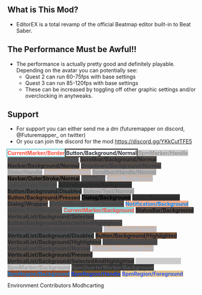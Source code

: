 ## What is This Mod?
- EditorEX is a total revamp of the official Beatmap editor built-in to Beat Saber.  

## The Performance Must be Awful!!
- The performance is actually pretty good and definitely playable. Depending on the avatar you can potentially see: 
	- Quest 2 can run 60-75fps with base settings
	- Quest 3 can run 85-120fps with base settings
	- These can be increased by toggling off other graphic settings and/or overclocking in anytweaks.
 
## Support
- For support you can either send me a dm (futuremapper on discord, @Futuremapper_ on twitter)
- Or you can join the discord for the mod https://discord.gg/YKkCutTFE5

<span style="font-weight: bold; color:rgba(255, 79, 66, 255); outline-style: solid; outline-color:rgba(140, 211, 216);">CurrentMarker/Border</span>
<span style="font-weight: bold; color:rgba(43, 47, 54, 255); outline-style: solid; outline-color:rgba(83, 77, 72);">Button/Background/Normal</span>
<span style="font-weight: bold; color:rgba(151, 151, 151, 255); background-color:rgba(204, 204, 204);">BpmMarker/Handle</span>
<span style="font-weight: bold; color:rgba(76, 85, 99, 255); background-color:rgba(85, 77, 71);">Navbar/InnerStroke/Normal</span>
<span style="font-weight: bold; color:rgba(34, 38, 44, 255); background-color:rgba(85, 77, 71);">Scrollbar/Background/Normal</span>
<span style="font-weight: bold; color:rgba(34, 38, 44, 255); background-color:rgba(85, 77, 71);">Navbar/Background/Normal</span>
<span style="font-weight: bold; color:rgba(52, 58, 67, 255); background-color:rgba(85, 77, 71);">Dropdown/Background/Normal</span>
<span style="font-weight: bold; color:rgba(142, 150, 154, 255); background-color:rgba(183, 177, 176);">Slider/Handle</span>
<span style="font-weight: bold; color:rgba(178, 194, 217, 255); background-color:rgba(202, 180, 165);">Input/Text/Normal</span>
<span style="font-weight: bold; color:rgba(142, 150, 154, 255); background-color:rgba(183, 177, 176);">Scrollbar/Handle/Normal</span>
<span style="font-weight: bold; color:rgba(8, 9, 11, 255); background-color:rgba(86, 78, 70);">Navbar/OuterStroke/Normal</span>
<span style="font-weight: bold; color:rgba(84, 92, 97, 255); background-color:rgba(82, 75, 73);">Slider/Fill</span>
<span style="font-weight: bold; color:rgba(178, 194, 217, 255); background-color:rgba(202, 180, 165);">Input/Background</span>
<span style="font-weight: bold; color:rgba(67, 70, 72, 255); background-color:rgba(79, 76, 75);">Button/Text/Darker</span>
<span style="font-weight: bold; color:rgba(40, 40, 40, 255); background-color:rgba(51, 51, 51);">ActiveSelection/Background</span>
<span style="font-weight: bold; color:rgba(31, 28, 28, 255); background-color:rgba(74, 78, 78);">Button/Background/Disabled</span>
<span style="font-weight: bold; color:rgba(142, 150, 154, 255); background-color:rgba(183, 177, 176);">Button/Text/Normal</span>
<span style="font-weight: bold; color:rgba(10, 22, 39, 255); background-color:rgba(117, 80, 53);">Button/Background/Pressed</span>
<span style="font-weight: bold; color:rgba(0, 0, 0, 204); background-color:rgba(51, 51, 51);">Dialog/Background</span>
<span style="font-weight: bold; color:rgba(42, 42, 42, 255); background-color:rgba(51, 51, 51);">Slider/Background</span>
<span style="font-weight: bold; color:rgba(33, 38, 45, 255); background-color:rgba(87, 77, 70);">Dialog/Wrapper</span>
<span style="font-weight: bold; color:rgba(62, 67, 74, 255); background-color:rgba(82, 77, 73);">Button/Background/Selected</span>
<span style="font-weight: bold; color:rgba(0, 142, 255, 255); background-color:rgba(259, 174, 140);">Notification/Background</span>
<span style="font-weight: bold; color:rgba(67, 70, 72, 255); background-color:rgba(79, 76, 75);">Button/Text/Disabled</span>
<span style="font-weight: bold; color:rgba(255, 79, 66, 76); background-color:rgba(140, 211, 216);">CurrentMarker/Background</span>
<span style="font-weight: bold; color:rgba(22, 25, 29, 255); background-color:rgba(86, 77, 71);">StatusBar/Background</span>
<span style="font-weight: bold; color:rgba(42, 46, 53, 255); background-color:rgba(84, 77, 72);">VerticalList/Background/Selected</span>
<span style="font-weight: bold; color:rgba(55, 59, 64, 255); background-color:rgba(81, 76, 73);">Button/Background/SelectedAndHighlighted</span>
<span style="font-weight: bold; color:rgba(67, 70, 72, 255); background-color:rgba(79, 76, 75);">Button/Text/SelectedAndHighlighted</span>
<span style="font-weight: bold; color:rgba(178, 194, 217, 255); background-color:rgba(202, 180, 165);">Button/Text/Pressed</span>
<span style="font-weight: bold; color:rgba(31, 28, 28, 255); background-color:rgba(74, 78, 78);">VerticalList/Background/Disabled</span>
<span style="font-weight: bold; color:rgba(14, 29, 51, 255); background-color:rgba(115, 80, 54);">Button/Background/Highlighted</span>
<span style="font-weight: bold; color:rgba(34, 38, 42, 255); background-color:rgba(84, 76, 72);">VerticalList/Background/Highlighted</span>
<span style="font-weight: bold; color:rgba(67, 70, 72, 255); background-color:rgba(79, 76, 75);">Button/Text/Selected</span>
<span style="font-weight: bold; color:rgba(53, 59, 66, 255); background-color:rgba(84, 76, 72);">VerticalList/Background/Normal</span>
<span style="font-weight: bold; color:rgba(178, 194, 217, 255); background-color:rgba(202, 180, 165);">Button/Text/Highlighted</span>
<span style="font-weight: bold; color:rgba(22, 25, 29, 255); background-color:rgba(86, 77, 71);">VerticalList/Background/Pressed</span>
<span style="font-weight: bold; color:rgba(34, 38, 42, 255); background-color:rgba(84, 76, 72);">VerticalList/Background/SelectedAndHighlighted</span>
<span style="font-weight: bold; color:rgba(204, 204, 204, 255); background-color:rgba(204, 204, 204);">BpmRegion/Label</span>
<span style="font-weight: bold; color:rgba(163, 163, 163, 255); background-color:rgba(204, 204, 204);">BpmMarker/Background</span>
<span style="font-weight: bold; color:rgba(85, 85, 85, 255); background-color:rgba(51, 51, 51);">BpmQuarterMarker/Background</span>
<span style="font-weight: bold; color:rgba(16, 126, 221, 38); background-color:rgba(145, 74, 43);">BpmRegion/Background</span>
<span style="font-weight: bold; color:rgba(16, 63, 236, 255); background-color:rgba(124, 95, 43);">BpmRegion/Handle</span>
<span style="font-weight: bold; color:rgba(48, 90, 247, 255); background-color:rgba(228, 198, 143);">BpmRegion/Foreground</span>


Environment
Contributors
Modhcarting
